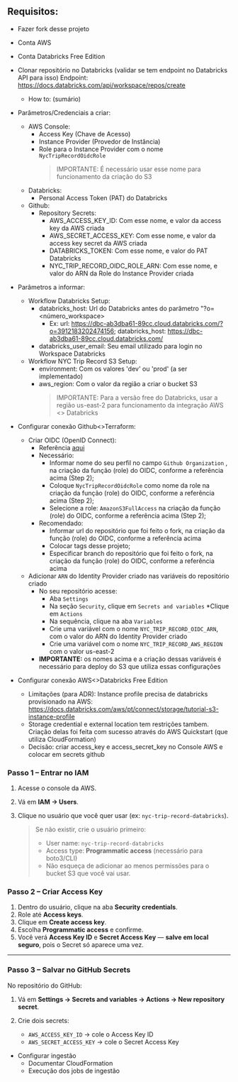 ## **Requisitos:**
* Fazer fork desse projeto
* Conta AWS
* Conta Databricks Free Edition

* Clonar repositório no Databricks (validar se tem endpoint no Databricks API para isso)
  Endpoint: https://docs.databricks.com/api/workspace/repos/create
  * How to: (sumário)
* Parâmetros/Credenciais a criar:
  * AWS Console:
    * Access Key (Chave de Acesso)
    * Instance Provider (Provedor de Instância)
    * Role para o Instance Provider com o nome `NycTripRecordOidcRole` 
      > IMPORTANTE: É necessário usar esse nome para funcionamento da criação do S3
  * Databricks:
    * Personal Access Token (PAT) do Databricks
  * Github:
    * Repository Secrets:
      * AWS_ACCESS_KEY_ID: Com esse nome, e valor da access key da AWS criada
      * AWS_SECRET_ACCESS_KEY: Com esse nome, e valor da access key secret da AWS criada
      * DATABRICKS_TOKEN: Com esse nome, e valor do PAT Databricks
      * NYC_TRIP_RECORD_OIDC_ROLE_ARN: Com esse nome, e valor do ARN da Role do Instance Provider criada
* Parâmetros a informar:
  * Workflow Databricks Setup:
    * databricks_host: Url do Databricks antes do parâmetro "?o=<número_workspace>
      * Ex: url: https://dbc-ab3dba61-89cc.cloud.databricks.com/?o=3912183202474156; databricks_host: https://dbc-ab3dba61-89cc.cloud.databricks.com/
    * databricks_user_email: Seu email utilizado para login no Workspace Databricks
  * Workflow NYC Trip Record S3 Setup:
    * environment: Com os valores 'dev' ou 'prod' (a ser implementado)
    * aws_region: Com o valor da região a criar o bucket S3
      > IMPORTANTE: Para a versão free do Databricks, usar a região us-east-2 para funcionamento da integração AWS <> Databricks
* Configurar conexão Github<>Terraform:
  * Criar OIDC (OpenID Connect):
    * Referência [aqui](https://aws.amazon.com/pt/blogs/security/use-iam-roles-to-connect-github-actions-to-actions-in-aws/)
    * Necessário:
      * Informar nome do seu perfil no campo `Github Organization` , na criação da função (role) do OIDC, conforme a referência acima (Step 2);
      * Coloque `NycTripRecordOidcRole` como nome da role na criação da função (role) do OIDC, conforme a referência acima (Step 2);
      * Selecione a role: `AmazonS3FullAccess` na criação da função (role) do OIDC, conforme a referência acima (Step 2);
    * Recomendado:
      * Informar url do repositório que foi feito o fork, na criação da função (role) do OIDC, conforme a referência acima
      * Colocar tags desse projeto;
      * Especificar branch do repositório que foi feito o fork, na criação da função (role) do OIDC, conforme a referência acima
  * Adicionar `ARN` do Identity Provider criado nas variáveis do repositório criado
    * No seu repositório acesse:
      * Aba `Settings` 
      * Na seção `Security`, clique em `Secrets and variables` 
      *Clique em `Actions` 
      * Na sequência, clique na aba `Variables` 
      * Crie uma variável com o nome `NYC_TRIP_RECORD_OIDC_ARN`, com o valor do ARN do Identity Provider criado
      * Crie uma variável com o nome `NYC_TRIP_RECORD_AWS_REGION` com o valor us-east-2
    * **IMPORTANTE:** os nomes acima e a criação dessas variáveis é necessário para deploy do S3 que utiliza essas configurações

* Configurar conexão AWS<>Databricks Free Edition 
  * Limitações (para ADR): Instance profile precisa de databricks provisionado na AWS: https://docs.databricks.com/aws/pt/connect/storage/tutorial-s3-instance-profile
  * Storage credential e external location tem restrições tambem. Criação delas foi feita com sucesso através do AWS Quickstart (que utiliza CloudFormation)
  * Decisão: criar access_key e access_secret_key no Console AWS e colocar em secrets github

### **Passo 1 – Entrar no IAM**

1. Acesse o console da AWS.
2. Vá em **IAM → Users**.
3. Clique no usuário que você quer usar (ex: `nyc-trip-record-databricks`).

   > Se não existir, crie o usuário primeiro:
   >
   > * User name: `nyc-trip-record-databricks`
   > * Access type: **Programmatic access** (necessário para boto3/CLI)
   > * Não esqueça de adicionar ao menos permissões para o bucket S3 que você vai usar.



### **Passo 2 – Criar Access Key**

1. Dentro do usuário, clique na aba **Security credentials**.
2. Role até **Access keys**.
3. Clique em **Create access key**.
4. Escolha **Programmatic access** e confirme.
5. Você verá **Access Key ID** e **Secret Access Key** — **salve em local seguro**, pois o Secret só aparece uma vez.

---

### **Passo 3 – Salvar no GitHub Secrets**

No repositório do GitHub:

1. Vá em **Settings → Secrets and variables → Actions → New repository secret**.
2. Crie dois secrets:

   * `AWS_ACCESS_KEY_ID` → cole o Access Key ID
   * `AWS_SECRET_ACCESS_KEY` → cole o Secret Access Key


* Configurar ingestão
  * Documentar CloudFormation
  * Execução dos jobs de ingestão
